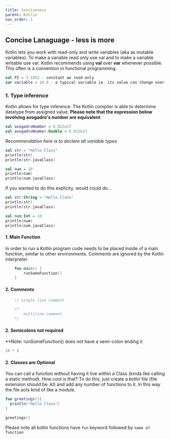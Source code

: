 ```yaml
---
title: Conciseness 
parent: Kotlin
nav_order: 1
---
```


## Concise Lanaguage - less is more ##

Kotlin lets you work with read-only and write variables (aka as mutable variables). To make a variable
read only use val and to make a variable writable use var. Kotlin recommends
using **val** over **var** whenever possible. This often is a convention
in functional programming.

```kotlin
val PI = 3.1452 - constant as read-only
var variable = 10.0 - a typical variable ie. its value can change over time

```

### 1. Type inference ###

Kotlin allows for type inference. The Kotlin complier is able to determine 
datatype from assigned value. **Please note that the expression below involving
avogadro's number are equivalent**


```kotlin
val avogadroNumber = 6.022e23
val avogadroNumber:Double = 6.022e23

```

_Recommendation here is to declare all variable types_

```kotlin
val str = "Hello Class"
println(str)
println(str.javaClass)
```
```kotlin
val num = 10
println(num)
println(num.javaClass)
```

If you wanted to do this explicity, would could do...

```kotlin
val str:String = "Hello Class"
println(str)
println(str.javaClass)
```

```kotlin
val num:Int = 10
println(num)
println(num.javaClass)
```

#### 1. Main Function ####

 In order to run a Kotlin program code needs to be placed inside of a main function, similar to other 
 environments. Comments are ignored by the Kotlin interpreter.

```kotlin
    fun main() {
        runSomeFunction()
    }
```
#### 2. Comments ####
```kotlin
    // single line comment

    /*
        multiline comment 
    */ 
```


#### 2. Semicolons not required ####
**Note: runSomeFunction() does not have a semi-colon ending it
```kotlin
10 * 5
```


#### 2. Classes are Optional ####

You can call a function without having it live within a Class (kinda like calling a static method). How cool is that? To do this, just create a kotlin file (file extension should be .kt) and add any number of functions to it. In this way the file acts kind of like a module.

```kotlin
fun greetings(){
  println("Hello Class")
}

greetings()
```

Please note all kotlin functions have `fun` keyword followed by `name of function`